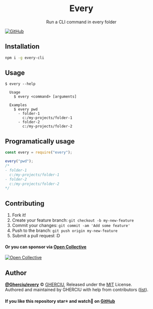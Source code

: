 <div align="center">
  <h1>Every</h1>
  <p>Run a CLI command in every folder</p>
</div>

[![GitHub](https://img.shields.io/github/license/Gherciu/every)](https://github.com/Gherciu/every/blob/master/LICENSE)

## Installation

```bash
npm i -g every-cli
```

## Usage

```
$ every --help

  Usage
    $ every <command> [arguments]

  Examples
    $ every pwd
      - folder-1
        c:/my-projects/folder-1
      - folder-2
        c:/my-projects/folder-2
```

## Programatically usage

```js
const every = require("every");

every("pwd");
/*
- folder-1
  c:/my-projects/folder-1
- folder-2
  c:/my-projects/folder-2
*/
```

## Contributing

1. Fork it!
2. Create your feature branch: `git checkout -b my-new-feature`
3. Commit your changes: `git commit -am 'Add some feature'`
4. Push to the branch: `git push origin my-new-feature`
5. Submit a pull request :D

#### Or you can sponsor via [Open Collective](https://opencollective.com/every/)

[![Open Collective](https://opencollective.com/every/tiers/sponsor.svg?avatarHeight=60)](https://opencollective.com/every/)

## Author

**[@Gherciu/every](https://github.com/Gherciu/every)** :copyright: [GHERCIU](https://github.com/Gherciu), Released under the [MIT](https://github.com/Gherciu/every/blob/master/LICENSE) License.<br>
Authored and maintained by GHERCIU with help from contributors ([list](https://github.com/Gherciu/every/contributors)).

#### If you like this repository star:star: and watch:eyes: on [GitHub](https://github.com/Gherciu/every)
